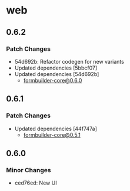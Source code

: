 # web

## 0.6.2

### Patch Changes

- 54d692b: Refactor codegen for new variants
- Updated dependencies [5bbcf07]
- Updated dependencies [54d692b]
  - formbuilder-core@0.6.0

## 0.6.1

### Patch Changes

- Updated dependencies [44f747a]
  - formbuilder-core@0.5.1

## 0.6.0

### Minor Changes

- ced76ed: New UI
